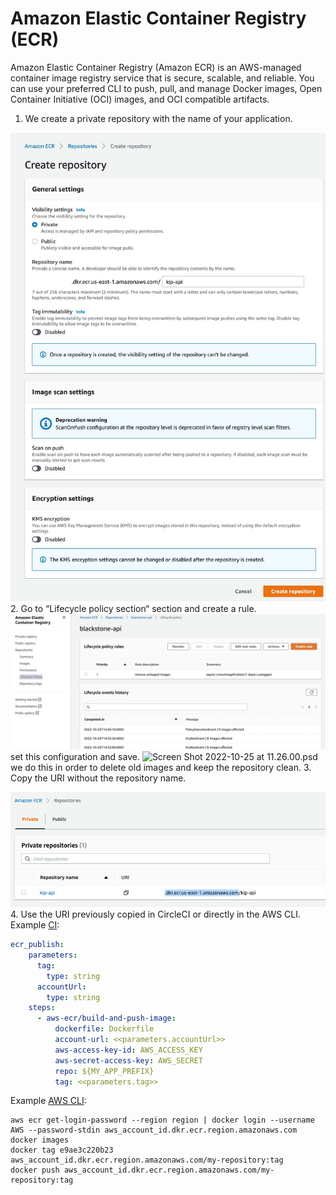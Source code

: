 # Amazon Elastic Container Registry (ECR)

Amazon Elastic Container Registry (Amazon ECR) is an AWS-managed container image registry service that is secure, scalable, and reliable. You can use your preferred CLI to push, pull, and manage Docker images, Open Container Initiative (OCI) images, and OCI compatible artifacts.



1. We create a private repository with the name of your application.

![Untitled2.png](./attachments/Untitled2.png)
2. Go to “Lifecycle policy section“ section and create a rule.
![Screen Shot 2022-10-25 at 11.24.23.png](./attachments/Screen%20Shot%202022-10-25%20at%2011.24.23.png)set this configuration and save.
![Screen Shot 2022-10-25 at 11.26.00.psd](./attachments/Screen%20Shot%202022-10-25%20at%2011.26.00.psd)we do this in order to delete old images and keep the repository clean.
3. Copy the URI without the repository name.

![Untitled.png](./attachments/Untitled.png)
4. Use the URI previously copied in CircleCI or directly in the AWS CLI.
Example [CI](https://circleci.com/developer/orbs/orb/circleci/aws-ecr):
```yaml 
ecr_publish:
    parameters:
      tag:
        type: string
      accountUrl:
        type: string
    steps:
      - aws-ecr/build-and-push-image:
          dockerfile: Dockerfile
          account-url: <<parameters.accountUrl>>
          aws-access-key-id: AWS_ACCESS_KEY
          aws-secret-access-key: AWS_SECRET
          repo: ${MY_APP_PREFIX}
          tag: <<parameters.tag>>
```

Example [AWS CLI](https://docs.aws.amazon.com/AmazonECR/latest/userguide/docker-push-ecr-image.html):
``` 
aws ecr get-login-password --region region | docker login --username AWS --password-stdin aws_account_id.dkr.ecr.region.amazonaws.com
docker images
docker tag e9ae3c220b23 aws_account_id.dkr.ecr.region.amazonaws.com/my-repository:tag
docker push aws_account_id.dkr.ecr.region.amazonaws.com/my-repository:tag
```


